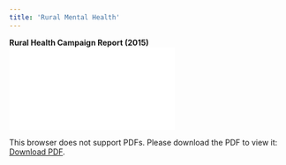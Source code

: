 ```yaml
---
title: 'Rural Mental Health'
---
```

**Rural Health Campaign Report (2015)**
<object data="/pdfs/rural-mental-health/rural mental health campaign report 2015.pdf" width="100%" height="800px" type="application/pdf">
    <embed src="/pdfs/rural-mental-health/rural mental health campaign report 2015.pdf">
        <p>This browser does not support PDFs. Please download the PDF to view it: <a href="/pdfs/rural-mental-health/rural mental health campaign report 2015.pdf">Download PDF</a>.</p>
    </embed>
</object>

<!--
    This is a comment and is not displayed on the website. Do not alter this text between arrows (->).
    To change the content in this file, simply retype/ copy+paste any text above, as you would in a normal text file/ word document.

    Do not change the "title:" title, or the ---. Only change the text inside '' for that section.

    The text surrounded by double  stars ( ** ) with no spaces shows bold text. 
    
    PDF of a resorce page:

    <object data="/pdfs/[FILE PATH TO YOUR PDF]" type="application/pdf" width="100%" height="800px">
        <embed src="/pdfs/[FILE PATH TO YOUR PDF]">
            <p>This browser does not support PDFs. Please download the PDF to view it: <a href="/pdfs/[FILE PATH TO YOUR PDF]">Download PDF</a>.</p>
        </embed>
    </object> 
    
    Please refer to the "HOW TO USE" or "HOW TO USE SHORT" files for more information.
 -->

